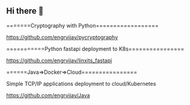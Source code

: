 ## Hi there 👋

<!--
**engrvijay/engrvijay** is a ✨ _special_ ✨ repository because its `README.md` (this file) appears on your GitHub profile.

Here are some ideas to get you started:

- 🔭 I’m currently working on ...
- 🌱 I’m currently learning ...
- 👯 I’m looking to collaborate on ...
- 🤔 I’m looking for help with ...
- 💬 Ask me about ...
- 📫 How to reach me: ...
- 😄 Pronouns: ...
- ⚡ Fun fact: ...
-->
=======Cryptography with Python==================

https://github.com/engrvijay/pycryptography

===========Python fastapi deployment to K8s================

https://github.com/engrvijay/linxits_fastapi

======Java=>Docker=>Cloud================

Simple TCP/IP applications deployment to cloud/Kubernetes

https://github.com/engrvijay/Java


